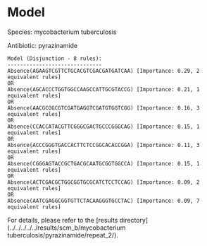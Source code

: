 
# Model

Species: mycobacterium tuberculosis

Antibiotic: pyrazinamide

```
Model (Disjunction - 8 rules):
------------------------------
Absence(AGAAGTCGTTCTGCACGTCGACGATGATCAA) [Importance: 0.29, 2 equivalent rules]
OR
Absence(AGCACCCTGGTGGCCAAGCCATTGCGTACCG) [Importance: 0.21, 1 equivalent rules]
OR
Absence(AACGCGGCGTCGATGAGGTCGATGTGGTCGG) [Importance: 0.16, 3 equivalent rules]
OR
Absence(CCACCATACGTTCGGGCGACTGCCCGGGCAG) [Importance: 0.15, 1 equivalent rules]
OR
Absence(ACCCGGGTGACCACTTCTCCGGCACACCGGA) [Importance: 0.11, 3 equivalent rules]
OR
Absence(CGGGAGTACCGCTGACGCAATGCGGTGGCCA) [Importance: 0.15, 1 equivalent rules]
OR
Absence(ACTCGACGCTGGCGGTGCGCATCTCCTCCAG) [Importance: 0.09, 2 equivalent rules]
OR
Absence(AATCGAGGCGGTGTTCTACAAGGGTGCCTAC) [Importance: 0.09, 7 equivalent rules]

```

For details, please refer to the [results directory](../../../../../results/scm_b/mycobacterium tuberculosis/pyrazinamide/repeat_2/).

